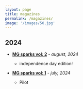 ```yaml
---
layout: page
title: magazines
permalink: /magazines/
image: '/images/50.jpg'
---
```

## 2024
- **[MG sparks vol: 2](https://drive.google.com/file/d/1YVq2CGDMj3OXKSXzOn_hDYqPUz6yzRfm/view?usp=sharing)** - *august, 2024*
  - independence day edition!
  
- **[MG sparks vol: 1](https://drive.google.com/file/d/1mL25zfmUA_ttjx4Qyjsr96q_FHvabbBi/view?usp=sharing)** - *july, 2024*
  - Pilot


